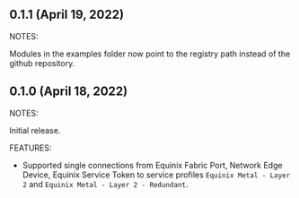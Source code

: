 ## 0.1.1 (April 19, 2022)

NOTES:

Modules in the examples folder now point to the registry path instead of the github repository.

## 0.1.0 (April 18, 2022)

NOTES:

Initial release.

FEATURES:

- Supported single connections from Equinix Fabric Port, Network Edge Device, Equinix Service Token
to service profiles `Equinix Metal - Layer 2` and `Equinix Metal - Layer 2 - Redundant`.
